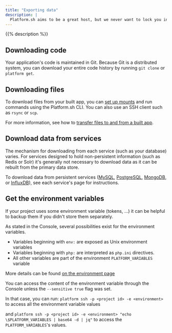 ```yaml
---
title: "Exporting data"
description: |
  Platform.sh aims to be a great host, but we never want to lock you in to our service. Your code and your data belong to you, and you should always be able to download your site's data for local development, backup, or to "take your data elsewhere".
---
```


{{% description %}}

## Downloading code

Your application's code is maintained in Git.
Because Git is a distributed system,
you can download your entire code history by running `git clone` or `platform get`.

## Downloading files

To download files from your built app,
you can [set up mounts](../create-apps/app-reference.md#mounts) 
and run commands using the Platform.sh CLI.
You can also use an SSH client such as `rsync` or `scp`.

For more information, see how to [transfer files to and from a built app](../development/file-transfer.md).

## Download data from services

The mechanism for downloading from each service (such as your database) varies.
For services designed to hold non-persistent information (such as Redis or Solr) it's generally not necessary to download data as it can be rebuilt from the primary data store.

To download data from persistent services ([MySQL](../add-services/mysql/_index.md), [PostgreSQL](../add-services/postgresql.md), [MongoDB](../add-services/mongodb.md), or [InfluxDB](../add-services/influxdb.md)), see each service's page for instructions.

## Get the environment variables

If your project uses some environment variable (tokens, ...) it can be helpful to backup them if you didn't store them separately.

As stated in the Console, several possibilities exist for the environment variables.

* Variables beginning with `env:` are exposed as Unix environment variables
* Variables beginning with `php:` are interpreted as `php.ini` directives.
* All other variables are part of the environment `PLATFORM_VARIABLES` variable

More details can be found [on the environment page](https://docs.platform.sh/administration/web/configure-environment.html#variables)

You can access the content of the environment variable through the Console unless the `--sensitive true` flag was set.

In that case, you can run:
`platform ssh -p <project id> -e <environment>`
to access all the environment variable values

and `platform ssh -p <project id> -e <environment> "echo \$PLATFORM_VARIABLES | base64 -d | jq"` to access the `PLATFORM_VARIABLES`'s values.

 
